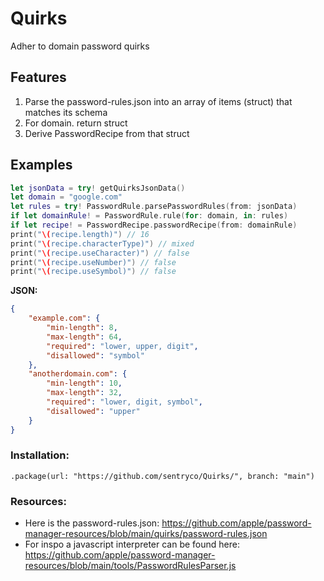 # Quirks

Adher to domain password quirks

## Features

1. Parse the password-rules.json into an array of items (struct) that matches its schema
2. For domain. return struct
3. Derive PasswordRecipe from that struct

## Examples

```swift
let jsonData = try! getQuirksJsonData()
let domain = "google.com"
let rules = try! PasswordRule.parsePasswordRules(from: jsonData)
if let domainRule! = PasswordRule.rule(for: domain, in: rules)
if let recipe! = PasswordRecipe.passwordRecipe(from: domainRule)
print("\(recipe.length)") // 16
print("\(recipe.characterType)") // mixed
print("\(recipe.useCharacter)") // false
print("\(recipe.useNumber)") // false
print("\(recipe.useSymbol)") // false
```

**JSON:**

```json
{
    "example.com": {
        "min-length": 8,
        "max-length": 64,
        "required": "lower, upper, digit",
        "disallowed": "symbol"
    },
    "anotherdomain.com": {
        "min-length": 10,
        "max-length": 32,
        "required": "lower, digit, symbol",
        "disallowed": "upper"
    }
}
```

### Installation:

`.package(url: "https://github.com/sentryco/Quirks/", branch: "main")`

### Resources: 

- Here is the password-rules.json: https://github.com/apple/password-manager-resources/blob/main/quirks/password-rules.json
- For inspo a javascript interpreter can be found here: https://github.com/apple/password-manager-resources/blob/main/tools/PasswordRulesParser.js
